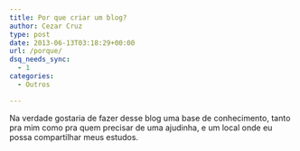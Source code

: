 ```yaml
---
title: Por que criar um blog?
author: Cezar Cruz
type: post
date: 2013-06-13T03:18:29+00:00
url: /porque/
dsq_needs_sync:
  - 1
categories:
  - Outros

---
```

Na verdade gostaria de fazer desse blog uma base de conhecimento, tanto pra mim como pra quem precisar de uma ajudinha, e um local onde eu possa compartilhar meus estudos.